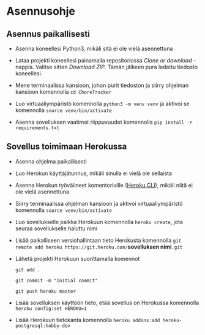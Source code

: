 # Asennusohje

## Asennus paikallisesti

- Asenna koneellesi Python3, mikäli sitä ei ole vielä asennettuna

- Lataa projekti koneellesi painamalla repositoriossa _Clone or download_ -nappia. Valitse sitten _Download ZIP_. Tämän jälkeen pura ladattu tiedosto koneellesi.

- Mene terminaalissa kansioon, johon purit tiedoston ja siirry ohjelman kansioon komennolla `cd ChoreTracker`

- Luo virtuaaliympäristö komennolla `python3 -m venv venv` ja aktivoi se komennolla `source venv/bin/activate`

- Asenna sovelluksen vaatimat riippuvuudet komennolla `pip install -r requirements.txt`

## Sovellus toimimaan Herokussa

- Asenna ohjelma paikallisesti

- Luo Herokun käyttäjätunnus, mikäli sinulla ei vielä ole sellaista

- Asenna Herokun työvälineet komentoriville ([Heroku CLI](https://devcenter.heroku.com/articles/heroku-cli)), mikäli niitä ei ole vielä asennettuna

- Siirry terminaalissa ohjelman kansioon ja aktivoi virtuaaliympäristö komennolla `source venv/bin/activate` 

- Luo sovellukselle paikka Herokuun komennolla `heroku create`, jota seuraa sovellukselle haluttu nimi

- Lisää paikalliseen versiohallintaan tieto Herokusta komennolla `git remote add heroku https://git.heroku.com/`__sovelluksen nimi__`.git`

- Lähetä projekti Herokuun suorittamalla komennot

  `git add .`

  `git commit -m "Initial commit"`

  `git push heroku master`
  
 - Lisää sovelluksen käyttöön tieto, etää sovellus on Herokussa komennolla `heroku config:set HEROKU=1`
 
 - Lisää Herokuun tietokanta komennolla `heroku addons:add heroku-postgresql:hobby-dev`
 
 
 
